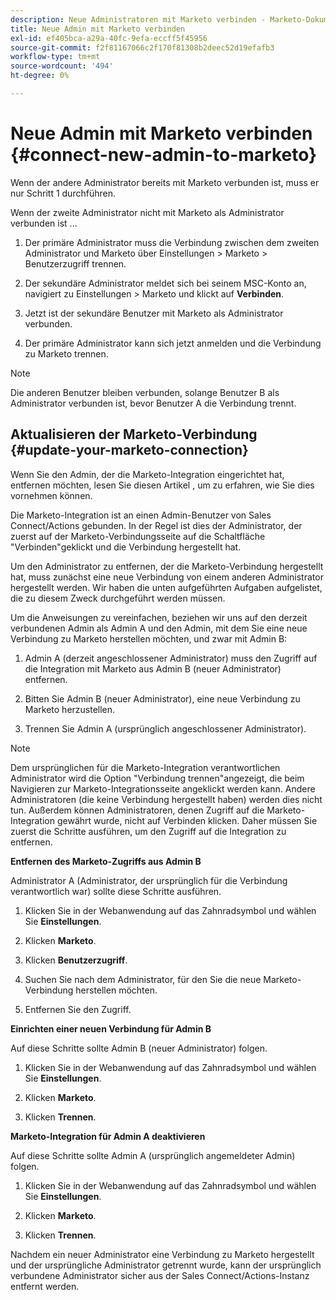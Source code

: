 ```yaml
---
description: Neue Administratoren mit Marketo verbinden - Marketo-Dokumente - Produktdokumentation
title: Neue Admin mit Marketo verbinden
exl-id: ef405bca-a29a-40fc-9efa-eccff5f45956
source-git-commit: f2f81167066c2f170f81308b2deec52d19efafb3
workflow-type: tm+mt
source-wordcount: '494'
ht-degree: 0%

---
```


# Neue Admin mit Marketo verbinden {#connect-new-admin-to-marketo}

Wenn der andere Administrator bereits mit Marketo verbunden ist, muss er nur Schritt 1 durchführen.

Wenn der zweite Administrator nicht mit Marketo als Administrator verbunden ist ...

1. Der primäre Administrator muss die Verbindung zwischen dem zweiten Administrator und Marketo über Einstellungen > Marketo > Benutzerzugriff trennen.

1. Der sekundäre Administrator meldet sich bei seinem MSC-Konto an, navigiert zu Einstellungen > Marketo und klickt auf **Verbinden**.

1. Jetzt ist der sekundäre Benutzer mit Marketo als Administrator verbunden.

1. Der primäre Administrator kann sich jetzt anmelden und die Verbindung zu Marketo trennen.

>[!NOTE]
>
>Die anderen Benutzer bleiben verbunden, solange Benutzer B als Administrator verbunden ist, bevor Benutzer A die Verbindung trennt.

## Aktualisieren der Marketo-Verbindung {#update-your-marketo-connection}

Wenn Sie den Admin, der die Marketo-Integration eingerichtet hat, entfernen möchten, lesen Sie diesen Artikel , um zu erfahren, wie Sie dies vornehmen können.

Die Marketo-Integration ist an einen Admin-Benutzer von Sales Connect/Actions gebunden. In der Regel ist dies der Administrator, der zuerst auf der Marketo-Verbindungsseite auf die Schaltfläche &quot;Verbinden&quot;geklickt und die Verbindung hergestellt hat.

Um den Administrator zu entfernen, der die Marketo-Verbindung hergestellt hat, muss zunächst eine neue Verbindung von einem anderen Administrator hergestellt werden. Wir haben die unten aufgeführten Aufgaben aufgelistet, die zu diesem Zweck durchgeführt werden müssen.

Um die Anweisungen zu vereinfachen, beziehen wir uns auf den derzeit verbundenen Admin als Admin A und den Admin, mit dem Sie eine neue Verbindung zu Marketo herstellen möchten, und zwar mit Admin B:

1. Admin A (derzeit angeschlossener Administrator) muss den Zugriff auf die Integration mit Marketo aus Admin B (neuer Administrator) entfernen.

1. Bitten Sie Admin B (neuer Administrator), eine neue Verbindung zu Marketo herzustellen.

1. Trennen Sie Admin A (ursprünglich angeschlossener Administrator).

>[!NOTE]
>
>Dem ursprünglichen für die Marketo-Integration verantwortlichen Administrator wird die Option &quot;Verbindung trennen&quot;angezeigt, die beim Navigieren zur Marketo-Integrationsseite angeklickt werden kann. Andere Administratoren (die keine Verbindung hergestellt haben) werden dies nicht tun. Außerdem können Administratoren, denen Zugriff auf die Marketo-Integration gewährt wurde, nicht auf Verbinden klicken. Daher müssen Sie zuerst die Schritte ausführen, um den Zugriff auf die Integration zu entfernen.

**Entfernen des Marketo-Zugriffs aus Admin B**

Administrator A (Administrator, der ursprünglich für die Verbindung verantwortlich war) sollte diese Schritte ausführen.

1. Klicken Sie in der Webanwendung auf das Zahnradsymbol und wählen Sie **Einstellungen**.

1. Klicken **Marketo**.

1. Klicken **Benutzerzugriff**.

1. Suchen Sie nach dem Administrator, für den Sie die neue Marketo-Verbindung herstellen möchten.

1. Entfernen Sie den Zugriff.

**Einrichten einer neuen Verbindung für Admin B**

Auf diese Schritte sollte Admin B (neuer Administrator) folgen.

1. Klicken Sie in der Webanwendung auf das Zahnradsymbol und wählen Sie **Einstellungen**.

1. Klicken **Marketo**.

1. Klicken **Trennen**.

**Marketo-Integration für Admin A deaktivieren**

Auf diese Schritte sollte Admin A (ursprünglich angemeldeter Admin) folgen.

1. Klicken Sie in der Webanwendung auf das Zahnradsymbol und wählen Sie **Einstellungen**.

1. Klicken **Marketo**.

1. Klicken **Trennen**.

Nachdem ein neuer Administrator eine Verbindung zu Marketo hergestellt und der ursprüngliche Administrator getrennt wurde, kann der ursprünglich verbundene Administrator sicher aus der Sales Connect/Actions-Instanz entfernt werden.
